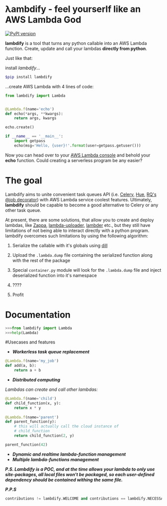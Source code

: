# λambdify - feel yourserlf like an AWS Lambda God
[![PyPI version](https://badge.fury.io/py/lambdify.svg)](https://badge.fury.io/py/lambdify)

**lambdify** is a tool that turns any python callable into an AWS Lambda function. Create, update and call your lambdas **directly from python**. 

Just like that:

install *lambdify*...
```bash
$pip install lambdify
```
...create AWS Lambda with 4 lines of code:
```python
from lambdify import Lambda


@Lambda.f(name='echo')
def echo(*args, **kwargs):
    return args, kwargs

echo.create()

if __name__ == '__main__':
    import getpass
    echo(msg='Hello, {user}!'.format(user=getpass.getuser()))
```

Now you can head over to your [AWS Lambda console](https://console.aws.amazon.com/lambda/) and behold your **echo** function.
Could creating a serverless program be any easier?

# The goal
Lambdify aims to unite convenient task queues API (i.e. [Celery](http://www.celeryproject.org/), [Hue](http://huey.readthedocs.org/en/latest/#huey-s-api), [RQ's @job decorator](http://python-rq.org/docs/)) with AWS Lambda service coolest features. Ultimately, **lambdify** should be capable to become a good alternative to Celery or any other task queue.

At present, there are some solutions, that allow you to create and deploy lambdas, like [Zappa](https://github.com/Miserlou/Zappa), [lambda-uploader](https://github.com/rackerlabs/lambda-uploader), [lambder](https://github.com/LeafSoftware/python-lambder) etc., but they still have limitations of not being able to interact directly with a python program. 
lambdify overcomes such limitations by using the following algorithm:

1. Serialize the callable with it's globals using [dill](https://github.com/uqfoundation/dill)

2. Upload the ```.lambda.dump``` file containing the serialized function along with the rest of the package

3. Special ```container.py``` module will look for the ```.lambda.dump``` file and inject deserialized function into it's namespace

4. ????

5. Profit

# Documentation
```python
>>>from lambdify import Lambda
>>>help(Lambda)
```

#Usecases and features

* ***Workerless task queue replacement***
```python
@Lambda.f(name='my_job')
def add(a, b):
    return a + b
```

* ***Distributed computing***

*Lambdas can create and call other lambdas:*
```python
@Lambda.f(name='child')
def child_function(x, y):
    return x * y
    
@Lambda.f(name='parent')
def parent_function(y):
    # this will actually call the cloud instance of
    # child_function
    return child_function(2, y)

parent_function(42)
```
* ***Dynamic and realtime lambda-function management***
* ***Multiple lambda-functions management***


***P.S. Lambdify is a POC, and at the time allows your lambda to only use site-packages, all local files won't be packaged, so each user-defined dependency should be contained withing the same file.***

***P.P.S***

```python
contributions != lambdify.WELCOME and contributions == lambdify.NECESSARY
```
